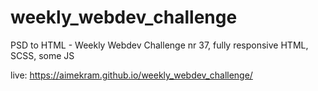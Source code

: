 # weekly_webdev_challenge
PSD to HTML - Weekly Webdev Challenge nr 37, fully responsive
HTML, SCSS, some JS

live: https://aimekram.github.io/weekly_webdev_challenge/
